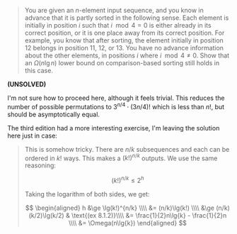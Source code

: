 > You are given an $n$-element input sequence, and you know in advance that it
> is partly sorted in the following sense. Each element is initially in position
> $i$ such that $i \mod 4 = 0$ is either already in its correct position, or it
> is one place away from its correct position. For example, you know that after
> sorting, the element initially in position 12 belongs in position 11, 12, or
> 13. You have no advance information about the other elements, in positions $i$
> where $i \mod 4 \ne 0$. Show that an $\Omega(n \lg n)$ lower bound on
> comparison-based sorting still holds in this case.

**(UNSOLVED)**

I'm not sure how to proceed here, although it feels trivial. This reduces the
number of possible permutations to $3^{n/4} \cdot (3n/4)!$ which is less than
$n!$, but should be asymptotically equal.

The third edition had a more interesting exercise, I'm leaving the solution here
just in case:

> This is somehow tricky. There are $n/k$ subsequences and each can be ordered in
> $k!$ ways. This makes a $(k!)^{n/k}$ outputs. We use the same reasoning:
>
> $$ (k!)^{n/k} \le 2^h $$
>
> Taking the logarithm of both sides, we get:
>
> $$ \begin{aligned}
>    h &\ge \lg(k!)^{n/k} \\\\
>      &=   (n/k)\lg(k!) \\\\
>      &\ge (n/k)(k/2)\lg(k/2) & \text{(ex 8.1.2)}\\\\
>      &=   \frac{1}{2}n\lg{k} - \frac{1}{2}n \\\\
>      &=   \Omega(n\lg{k})
>    \end{aligned} $$

